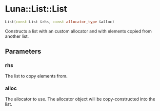 # Luna::List::List

```c++
List(const List &rhs, const allocator_type &alloc)
```

Constructs a list with an custom allocator and with elements copied from another list. 



## Parameters
### rhs
The list to copy elements from. 

### alloc
The allocator to use. The allocator object will be copy-constructed into the list. 

